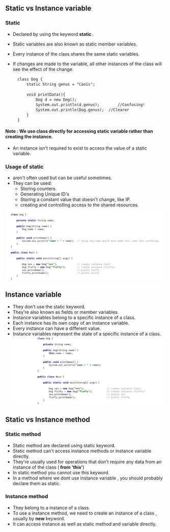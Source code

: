 ## Static vs Instance variable

### Static
- Declared by using the keyword <b> static </b>.
- Static variables are also known as static member variables.
- Every instance of the class shares the same static variables.
- If changes are made to the variable, all other instances of the class will see the effect of the change.


        class Dog {
            static String genus = "Canis";
        
            void printData(){
                Dog d = new Dog();
                System.out.println(d.genus);        //Confusing!
                System.out.println(Dog.genus);  //Clearer
            }
        }

#### Note : We use class directly for accessing static variable rather than creating the instance.

- An instance isn't required to exist to access the value of a static variable.

### Usage of static
- aren't often used but can be useful sometimes.
- They can be used:
  - Storing counters
  - Generating Unique ID's 
  - Storing a constant value that doesn't change, like IP.
  - creating and controlling access to the shared resources.

![img_4.png](../img/img_4.png)

## Instance variable
- They don't use the static keyword.
- They're also known as fields or member variables.
- Instance variables belong to a specific instance of a class.
- Each instance has its own copy of an instance variable.
- Every instance can have a different value.
- Instance variables represent the state of a specific instance of a class.
![img_5.png](../img/img_5.png)


## Static vs Instance method

### Static method 
- Static method are declared using static keyword.
- Static method can't access instance methods or instance variable directly.
- They're usually used for operations that don't require any data from an instance of the class (<b> from 'this'</b>)
- In static method you cannot use this keyword.
- In a method where we dont use instance variable , you should probably declare them as static.

### Instance method
- They belong to a instance of a class.
- To use a instance method, we need to create an instance of a class , usually by <b>new</b> keyword.
- It can access instance as well as static method and variable directly.
